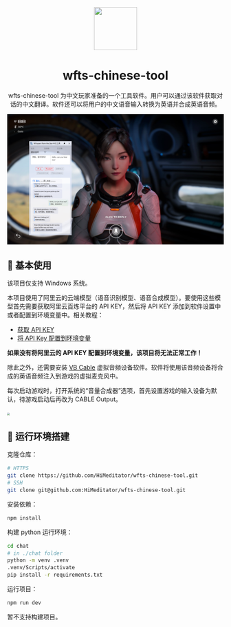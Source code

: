 <div align="center" >
    <img src="./build/icon.png" width="100px" height="100px"/>
    <h1 align="center">wfts-chinese-tool</h1>
    <p>wfts-chinese-tool 为中文玩家准备的一个工具软件。用户可以通过该软件获取对话的中文翻译。软件还可以将用户的中文语音输入转换为英语并合成英语音频。</p>
</div>

![](./assets/main.png)

## 📖 基本使用

该项目仅支持 Windows 系统。

本项目使用了阿里云的云端模型（语音识别模型、语音合成模型）。要使用这些模型首先需要获取阿里云百炼平台的 API KEY，然后将 API KEY 添加到软件设置中或者配置到环境变量中。相关教程：

- [获取 API KEY](https://help.aliyun.com/zh/model-studio/get-api-key)
- [将 API Key 配置到环境变量](https://help.aliyun.com/zh/model-studio/configure-api-key-through-environment-variables)

**如果没有将阿里云的 API KEY 配置到环境变量，该项目将无法正常工作！**

除此之外，还需要安装 [VB Cable](https://vb-audio.com/Cable/) 虚拟音频设备软件。软件将使用该音频设备将合成的英语音频注入到游戏的虚拟麦克风中。

每次启动游戏时，打开系统的“音量合成器”选项，首先设置游戏的输入设备为默认，待游戏启动后再改为 CABLE Output。

<img src="./assets/mixer.png" style="zoom:40%;" />

## 🚀 运行环境搭建

克隆仓库：

```bash
# HTTPS
git clone https://github.com/HiMeditator/wfts-chinese-tool.git
# SSH
git clone git@github.com:HiMeditator/wfts-chinese-tool.git
```

安装依赖：

```bash
npm install
```

构建 python 运行环境：

```bash
cd chat
# in ./chat folder
python -m venv .venv
.venv/Scripts/activate
pip install -r requirements.txt
```

运行项目：

```bash
npm run dev
```

暂不支持构建项目。
